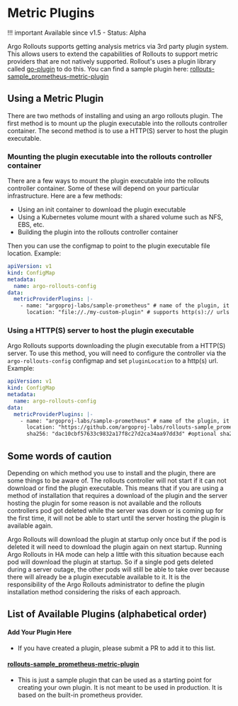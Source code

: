 # Metric Plugins

!!! important Available since v1.5 - Status: Alpha

Argo Rollouts supports getting analysis metrics via 3rd party plugin system. This allows users to extend the capabilities of Rollouts 
to support metric providers that are not natively supported. Rollout's uses a plugin library called
[go-plugin](https://github.com/hashicorp/go-plugin) to do this. You can find a sample plugin 
here: [rollouts-sample_prometheus-metric-plugin](https://github.com/argoproj-labs/rollouts-sample_prometheus-metric-plugin)

## Using a Metric Plugin

There are two methods of installing and using an argo rollouts plugin. The first method is to mount up the plugin executable
into the rollouts controller container. The second method is to use a HTTP(S) server to host the plugin executable.

### Mounting the plugin executable into the rollouts controller container

There are a few ways to mount the plugin executable into the rollouts controller container. Some of these will depend on your
particular infrastructure. Here are a few methods:

* Using an init container to download the plugin executable
* Using a Kubernetes volume mount with a shared volume such as NFS, EBS, etc.
* Building the plugin into the rollouts controller container

Then you can use the configmap to point to the plugin executable file location. Example:

```yaml
apiVersion: v1
kind: ConfigMap
metadata:
  name: argo-rollouts-config
data:
  metricProviderPlugins: |-
    - name: "argoproj-labs/sample-prometheus" # name of the plugin, it must match the name required by the plugin so it can find it's configuration
      location: "file://./my-custom-plugin" # supports http(s):// urls and file://
```

### Using a HTTP(S) server to host the plugin executable

Argo Rollouts supports downloading the plugin executable from a HTTP(S) server. To use this method, you will need to 
configure the controller via the `argo-rollouts-config` configmap and set `pluginLocation` to a http(s) url. Example:

```yaml
apiVersion: v1
kind: ConfigMap
metadata:
  name: argo-rollouts-config
data:
  metricProviderPlugins: |-
    - name: "argoproj-labs/sample-prometheus" # name of the plugin, it must match the name required by the plugin so it can find it's configuration
      location: "https://github.com/argoproj-labs/rollouts-sample_prometheus-metric-plugin/releases/download/v0.0.4/metric-plugin-linux-amd64" # supports http(s):// urls and file://
      sha256: "dac10cbf57633c9832a17f8c27d2ca34aa97dd3d" #optional sha256 checksum of the plugin executable
```

## Some words of caution

Depending on which method you use to install and the plugin, there are some things to be aware of.
The rollouts controller will not start if it can not download or find the plugin executable. This means that if you are using
a method of installation that requires a download of the plugin and the server hosting the plugin for some reason is not available and the rollouts
controllers pod got deleted while the server was down or is coming up for the first time, it will not be able to start until 
the server hosting the plugin is available again.

Argo Rollouts will download the plugin at startup only once but if the pod is deleted it will need to download the plugin again on next startup. Running
Argo Rollouts in HA mode can help a little with this situation because each pod will download the plugin at startup. So if a single pod gets
deleted during a server outage, the other pods will still be able to take over because there will already be a plugin executable available to it. It is the 
responsibility of the Argo Rollouts administrator to define the plugin installation method considering the risks of each approach.

## List of Available Plugins (alphabetical order)

#### Add Your Plugin Here
  * If you have created a plugin, please submit a PR to add it to this list.
#### [rollouts-sample_prometheus-metric-plugin](https://github.com/argoproj-labs/rollouts-sample_prometheus-metric-plugin)
  * This is just a sample plugin that can be used as a starting point for creating your own plugin. 
It is not meant to be used in production. It is based on the built-in prometheus provider.
